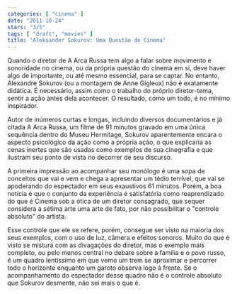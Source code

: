 ```yaml
---
categories: [ "cinema" ]
date: "2011-10-24"
stars: "3/5"
tags: [ "draft", "movies" ]
title: "Aleksander Sokurov: Uma Questão de Cinema"
---
```

Quando o diretor de A Arca Russa tem algo a falar sobre movimento e
sonoridade no cinema, ou da própria questão do cinema em si, deve haver
algo de importante, ou até mesmo essencial, para se captar. No entanto,
Alexandre Sokurov (ou a montagem de Anne Gigleux) não é exatamente
didática. É necessário, assim como o trabalho do próprio diretor-tema,
sentir a ação antes dela acontecer. O resultado, como um todo, é no
mínimo inspirador.

Autor de inúmeros curtas e longas, incluindo diversos documentários e
já citada A Arca Russa, um filme de 91 minutos gravado em uma única
sequência dentro do Museu Hermitage, Sokurov aparentemente encara o
aspecto psicológico da ação como a própria ação, o que explicaria
as cenas inertes que são usadas como exemplos de sua cinegrafia e que
ilustram seu ponto de vista no decorrer de seu discurso.

A primeira impressão ao acompanhar seu monólogo é uma sopa de
conceitos que vai e vem e chega a apresentar um tédio terrível, que
vai se apoderando do espectador em seus exaustivos 61 minutos. Porém,
a boa notícia é que o conjunto da experiência é satisfatória como
reaprendizado do que é Cinema sob a ótica de um diretor consagrado, que
sequer considera a sétima arte uma arte de fato, por não possibilitar o
"controle absoluto" do artista.

Esse controle que ele se refere, porém, consegue ser visto na maioria
dos seus exemplos, com o uso de luz, câmera e efeitos sonoros. Muito do
que é visto se mistura com as divagações do diretor, mas o exemplo
mais completo, ou pelo menos central no debate sobre a família e o
povo russo, é um quadro lentíssimo em que vemo um trem se aproximar e
percorrer todo o horizonte enquanto um garoto observa logo à frente. Se
o acompanhamento do espectador desse quadro não é o controle absoluto
que Sokurov desmente, não sei mais o que é.


